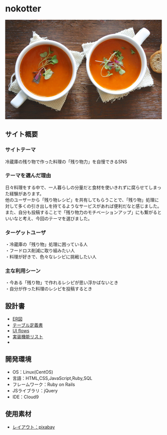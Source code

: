 # nokotter
![ウェブサイトデザイン](app/assets/images/about.jpg)
​
## サイト概要
### サイトテーマ
冷蔵庫の残り物で作った料理の「残り物力」を自慢できるSNS
​
### テーマを選んだ理由
日々料理をする中で、一人暮らしの分量だと食材を使いきれずに腐らせてしまった経験があります。<br>
他のユーザーから「残り物レシピ」を共有してもらうことで、「残り物」処理に対して多くの引き出しを持てるようなサービスがあれば便利だなと感じました。<br>
また、自分も投稿することで「残り物力のモチベーションアップ」にも繋がるといいなと考え、今回のテーマを選びました。
​
### ターゲットユーザ
・冷蔵庫の「残り物」処理に困っている人<br>
・フードロス削減に取り組みたい人<br>
・料理が好きで、色々なレシピに挑戦したい人
​
### 主な利用シーン
・今ある「残り物」で作れるレシピが思い浮かばないとき<br>
・自分が作った料理のレシピを投稿するとき
​
## 設計書
- [ER図](https://app.diagrams.net/#G1ScSDn-DR8lQsCqv-giPhnx_xixcKON7T)
- [テーブル定義書](https://docs.google.com/spreadsheets/d/1p8kBx3VR5GLwp3cQW9QOw78Bgp13V1AC/edit#gid=22058163)
- [UI flows](https://app.diagrams.net/#G1-hh_UuyV0PmUer_UfQPSQO6UH9rPexH8)
- [実装機能リスト](https://docs.google.com/spreadsheets/d/1ndyJYIRFmsurug0ty-7MhXRFFZoejqSKGOTw2hcf3sM/edit#gid=1898975908)
-
## 開発環境
- OS：Linux(CentOS)
- 言語：HTML,CSS,JavaScript,Ruby,SQL
- フレームワーク：Ruby on Rails
- JSライブラリ：jQuery
- IDE：Cloud9
​
## 使用素材
- [レイアウト：pixabay](https://pixabay.com/photos/soup-tomato-healthy-homemade-1429793/)